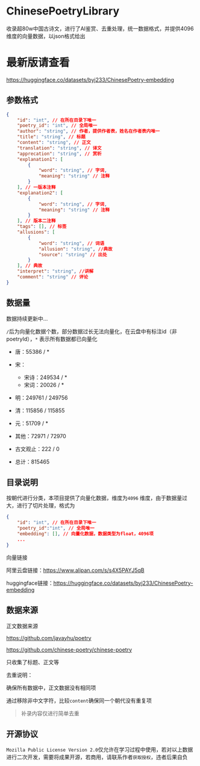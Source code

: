 # ChinesePoetryLibrary
收录超80w中国古诗文，进行了AI鉴赏、去重处理，统一数据格式，并提供4096维度的向量数据，以json格式给出

# 最新版请查看
https://huggingface.co/datasets/byj233/ChinesePoetry-embedding

## 参数格式

```json
{
    "id": "int", // 在所在目录下唯一
    "poetry_id": "int", // 全局唯一
    "author": "string", // 作者，提供作者表，姓名在作者表内唯一
    "title": "string", // 标题
    "content": "string", // 正文
    "translation": "string", // 译文
    "apprecation": "string", // 赏析
    "explanation1": [
        {
            "word": "string", // 字词,
            "meaning": "string" // 注释
        }
    ], // 一版本注释
    "explanation2": [
        {
            "word": "string", // 字词,
            "meaning": "string" // 注释
        }
    ], // 版本二注释
    "tags": [], // 标签
    "allusions": [
        {
            "word": "string", // 词语
            "allusion": "string", //典故
            "source": "string" // 出处
        }
    ], // 典故
    "interpret": "string", //讲解 
    "comment": "string" // 评论
}
```



## 数据量

数据持续更新中... 

`/`后为向量化数据个数，部分数据过长无法向量化，在云盘中有标注id（非poetryId），`*` 表示所有数据都已向量化

- 唐：55386 /  *

- 宋：
  - 宋诗：249534 /  *
  - 宋词：20026 /  *
  
- 明：249761 / 249756

- 清：115856 / 115855

- 元：51709 / *

- 其他：72971 / 72970

- 古文观止：222 / 0

- 总计：815465

  

## 目录说明

按朝代进行分类，本项目提供了向量化数据，维度为`4096` 维度，由于数据量过大，进行了切片处理，格式为

```json
{
    "id": "int", // 在所在目录下唯一
    "poetry_id":"int", // 全局唯一
    "embedding": [], // 向量化数据，数据类型为float，4096项
    ...
}
```

向量链接

阿里云盘链接：https://www.alipan.com/s/s4X5PAYJ5qB

huggingface链接：https://huggingface.co/datasets/byj233/ChinesePoetry-embedding



## 数据来源

正文数据来源

https://github.com/javayhu/poetry

https://github.com/chinese-poetry/chinese-poetry

只收集了标题、正文等

去重说明：

确保所有数据中，正文数据没有相同项

通过移除非中文字符，比较`content`确保同一个朝代没有重复项

> 补录内容仅进行简单去重



## 开源协议

`Mozilla Public License Version 2.0`仅允许在学习过程中使用，若对以上数据进行二次开发，需要将成果开源，若商用，请联系作者`获取授权`，违者后果自负

